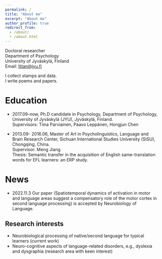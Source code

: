 ```yaml
---
permalink: /
title: "About me"
excerpt: "About me"
author_profile: true
redirect_from: 
  - /about/
  - /about.html
---
```


Doctoral researcher \
Department of Psychology \
University of Jyväskylä, Finland \
Email: litian@jyu.fi

I collect stamps and data.\
I write poems and papers.

Education
======
- 2017.09-now, Ph.D candidate in Psychology, Department of Psychology, University of Jyväskylä (JYU), Jyväskylä, Finland. \
  Supervisors: Tiina Parviainen, Paavo Leppänen, Hongjun Chen
  
- 2013.09- 2016.06, Master of Art in Psycholinguistics, Language and Brain Research Center, Sichuan International Studies University (SISU), Chongqing, China. \
  Supervisor: Meng Jiang \
  Thesis: Semantic transfer in the acquisition of English same-translation words for EFL learners: an ERP study. 

News
======
- 2022.11.3 Our paper (Spatiotemporal dynamics of activation in motor and language areas suggest a compensatory role of the motor cortex in second language processing) is accepted by Neurobiology of Language.

Research interests
------
- Neurobiological processing of native/second language for typical learners (current work)
- Neuro-cognitive aspects of language-related disorders, e.g., dyslexia and dysgraphia (research area with keen interest)
